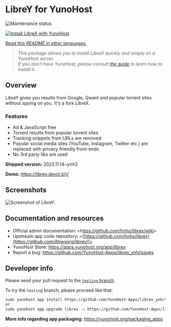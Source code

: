 <!--
N.B.: This README was automatically generated by <https://github.com/YunoHost/apps/tree/master/tools/readme_generator>
It shall NOT be edited by hand.
-->

# LibreY for YunoHost

![Maintenance status](https://apps.yunohost.org/badge/maintained/librex)

[![Install LibreX with YunoHost](https://install-app.yunohost.org/install-with-yunohost.svg)](https://install-app.yunohost.org/?app=librey)

*[Read this README in other languages.](./ALL_README.md)*

> *This package allows you to install LibreX quickly and simply on a YunoHost server.*  
> *If you don't have YunoHost, please consult [the guide](https://yunohost.org/install) to learn how to install it.*

## Overview

LibreY gives you results from Google, Qwant and popular torrent sites without spying on you. It's a fork LibreX.

### Features

- Ad & JavaScript free
- Torrent results from popular torrent sites
- Tracking snippets from URLs are removed
- Popular social media sites (YouTube, Instagram, Twitter etc.) are replaced with privacy friendly front-ends
- No 3rd party libs are used


**Shipped version:** 2023.11.14~ynh2

**Demo:** <https://librey.devol.it/)/>

## Screenshots

![Screenshot of LibreY](https://user-images.githubusercontent.com/49120638/215327189-76c54dec-8b19-4faf-8c39-29a61aa3b143.png).

## Documentation and resources

- Official admin documentation: <h[ttps://github.com/hnhx/librex/wiki](https://github.com/Ahwxorg/LibreY/projects)>
- Upstream app code repository: <[https://github.com/hnhx/librex](https://github.com/Ahwxorg/librey/)>
- YunoHost Store: <https://apps.yunohost.org/app/librex>
- Report a bug: <https://github.com/YunoHost-Apps/librex_ynh/issues>

## Developer info

Please send your pull request to the [`testing` branch](https://github.com/YunoHost-Apps/librex_ynh/tree/testing).

To try the `testing` branch, please proceed like that:

```bash
sudo yunohost app install https://github.com/YunoHost-Apps/librex_ynh/tree/testing --debug
or
sudo yunohost app upgrade librex -u https://github.com/YunoHost-Apps/librex_ynh/tree/testing --debug
```

**More info regarding app packaging:** <https://yunohost.org/packaging_apps>
